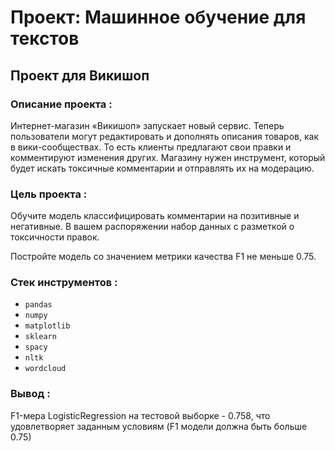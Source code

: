 # Проект: Машинное обучение для текстов

## Проект для Викишоп

### **Описание проекта** : 

Интернет-магазин «Викишоп» запускает новый сервис. Теперь пользователи могут редактировать и дополнять описания товаров, как в вики-сообществах. То есть клиенты предлагают свои правки и комментируют изменения других. Магазину нужен инструмент, который будет искать токсичные комментарии и отправлять их на модерацию.

### **Цель проекта** :

Обучите модель классифицировать комментарии на позитивные и негативные. В вашем распоряжении набор данных с разметкой о токсичности правок.

Постройте модель со значением метрики качества F1 не меньше 0.75.

### **Стек инструментов** :

- `pandas`
- `numpy`
- `matplotlib`
- `sklearn`
- `spacy`
- `nltk`
- `wordcloud`


### **Вывод** :

F1-мера LogisticRegression на тестовой выборке - 0.758, что удовлетворяет заданным условиям (F1 модели должна быть больше 0.75)
